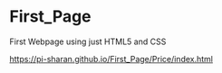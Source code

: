 # First_Page
First Webpage using just HTML5 and CSS

https://pi-sharan.github.io/First_Page/Price/index.html
